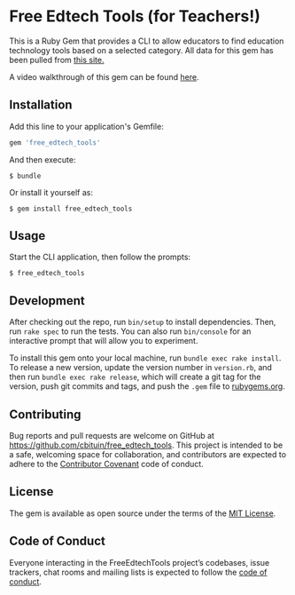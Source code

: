 # Free Edtech Tools (for Teachers!)

This is a Ruby Gem that provides a CLI to allow educators to find education technology tools based on a selected category. All data for this gem has been pulled from <a href="https://elearningindustry.com/321-free-tools-for-teachers-free-educational-technology">this site.</a>

A video walkthrough of this gem can be found <a href="https://drive.google.com/file/d/1Yrz4YYGDDwhxFFwWYxEEgNCGy4P1SVad/view?usp=sharing">here</a>. 

## Installation

Add this line to your application's Gemfile:

```ruby
gem 'free_edtech_tools'
```

And then execute:

    $ bundle

Or install it yourself as:

    $ gem install free_edtech_tools

## Usage

Start the CLI application, then follow the prompts:

    $ free_edtech_tools

## Development

After checking out the repo, run `bin/setup` to install dependencies. Then, run `rake spec` to run the tests. You can also run `bin/console` for an interactive prompt that will allow you to experiment.

To install this gem onto your local machine, run `bundle exec rake install`. To release a new version, update the version number in `version.rb`, and then run `bundle exec rake release`, which will create a git tag for the version, push git commits and tags, and push the `.gem` file to [rubygems.org](https://rubygems.org).

## Contributing

Bug reports and pull requests are welcome on GitHub at https://github.com/cbituin/free_edtech_tools. This project is intended to be a safe, welcoming space for collaboration, and contributors are expected to adhere to the [Contributor Covenant](http://contributor-covenant.org) code of conduct.

## License

The gem is available as open source under the terms of the [MIT License](http://opensource.org/licenses/MIT).

## Code of Conduct

Everyone interacting in the FreeEdtechTools project’s codebases, issue trackers, chat rooms and mailing lists is expected to follow the [code of conduct](https://github.com/[USERNAME]/free_edtech_tools/blob/master/CODE_OF_CONDUCT.md).
